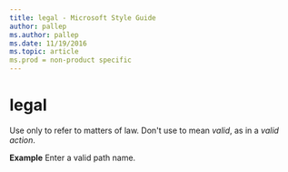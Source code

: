 ```yaml
---
title: legal - Microsoft Style Guide
author: pallep
ms.author: pallep
ms.date: 11/19/2016
ms.topic: article
ms.prod = non-product specific
---
```


# legal

Use only to refer to matters of law. Don't use to mean *valid*, as in a *valid action*.

**Example** Enter a valid path name. 
